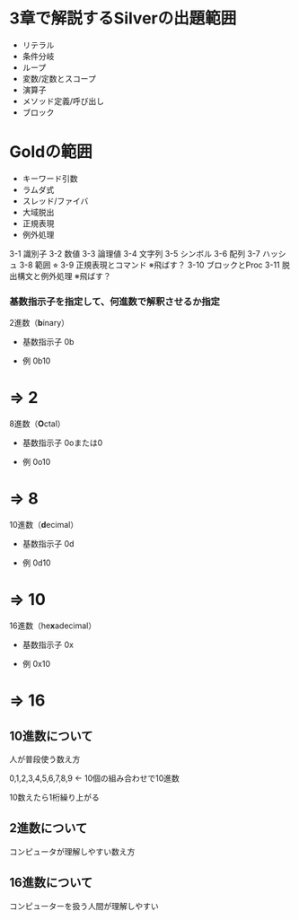 # 3章で解説するSilverの出題範囲

- リテラル
- 条件分岐
- ループ
- 変数/定数とスコープ
- 演算子
- メソッド定義/呼び出し
- ブロック

# Goldの範囲

- キーワード引数
- ラムダ式
- スレッド/ファイバ
- 大域脱出
- 正規表現
- 例外処理

3-1  識別子
3-2  数値
3-3  論理値
3-4  文字列
3-5  シンボル
3-6  配列
3-7  ハッシュ 
3-8  範囲 ⭐︎
3-9  正規表現とコマンド  ※飛ばす？
3-10 ブロックとProc
3-11 脱出構文と例外処理  ※飛ばす？

### 基数指示子を指定して、何進数で解釈させるか指定

2進数（**b**inary）

- 基数指示子
0b

- 例
0b10
# => 2

8進数（**O**ctal）

- 基数指示子
0oまたは0

- 例
0o10
# => 8

10進数（**d**ecimal）

- 基数指示子
0d

- 例
0d10
# => 10

16進数（he**x**adecimal）

- 基数指示子
0x

- 例
0x10
# => 16

## 10進数について
人が普段使う数え方

0,1,2,3,4,5,6,7,8,9 ← 10個の組み合わせで10進数

10数えたら1桁繰り上がる

## 2進数について
コンピュータが理解しやすい数え方

## 16進数について
コンピューターを扱う人間が理解しやすい

